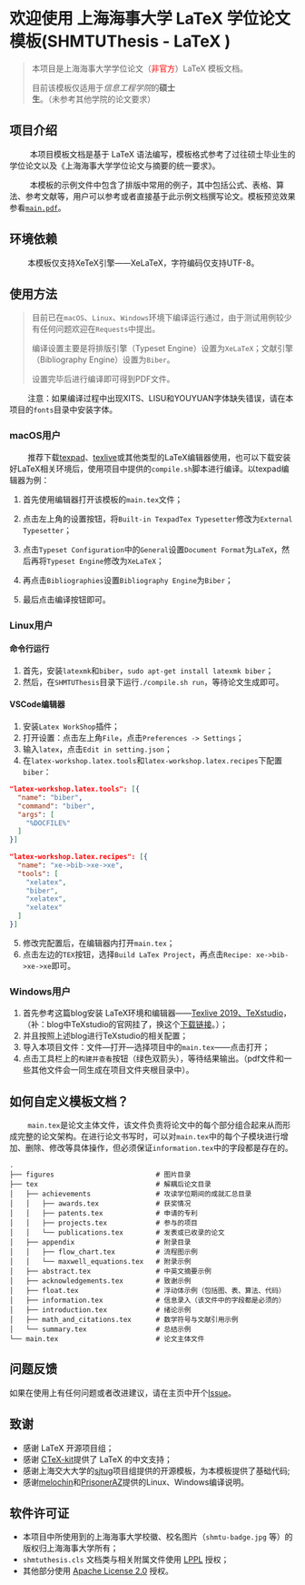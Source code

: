 # 欢迎使用  上海海事大学 LaTeX 学位论文模板(SHMTUThesis - LaTeX )

> 本项目是上海海事大学学位论文（<font color="red">非官方</font>）LaTeX 模板文档。
>
> 目前该模板仅适用于*信息工程学院*的**硕士生**。（未参考其他学院的论文要求）

## 项目介绍

&emsp; &emsp; 本项目模板文档是基于 LaTeX 语法编写，模板格式参考了过往硕士毕业生的学位论文以及《上海海事大学学位论文与摘要的统一要求》。

&emsp; &emsp; 本模板的示例文件中包含了排版中常用的例子，其中包括公式、表格、算法、参考文献等，用户可以参考或者直接基于此示例文档撰写论文。模板预览效果参看[`main.pdf`](https://github.com/hellckt/SHMTUThesis/blob/master/main.pdf)。

## 环境依赖

&emsp;&emsp; 本模板仅支持XeTeX引擎——XeLaTeX，字符编码仅支持UTF-8。

## 使用方法

> 目前已在`macOS`、`Linux`、`Windows`环境下编译运行通过，由于测试用例较少有任何问题欢迎在`Requests`中提出。
>
> 编译设置主要是将排版引擎（Typeset Engine）设置为`XeLaTeX`；文献引擎（Bibliography Engine）设置为`Biber`。
>
> 设置完毕后进行编译即可得到PDF文件。

&emsp;&emsp; 注意：如果编译过程中出现XITS、LISU和YOUYUAN字体缺失错误，请在本项目的`fonts`目录中安装字体。

### macOS用户

&emsp;&emsp; 推荐下载[texpad](https://www.texpad.com/)、[texlive](https://www.tug.org/texlive/)或其他类型的LaTeX编辑器使用，也可以下载安装好LaTeX相关环境后，使用项目中提供的`compile.sh`脚本进行编译。以texpad编辑器为例：

1. 首先使用编辑器打开该模板的`main.tex`文件；

2. 点击左上角的设置按钮，将`Built-in TexpadTex Typesetter`修改为`External Typesetter`；

3. 点击`Typeset Configuration`中的`General`设置`Document Format`为`LaTeX`，然后再将`Typeset Engine`修改为`XeLaTeX`；

4. 再点击`Bibliographies`设置`Bibliography Engine`为`Biber`；

5. 最后点击编译按钮即可。

### Linux用户

#### 命令行运行

1. 首先，安装``latexmk``和``biber``，``sudo apt-get install latexmk biber``；
2. 然后，在``SHMTUThesis``目录下运行``./compile.sh run``，等待论文生成即可。

#### VSCode编辑器

1. 安装``Latex WorkShop``插件；
2. 打开设置：点击左上角``File``，点击``Preferences -> Settings``；
3. 输入``latex``，点击``Edit in setting.json``；
4. 在``latex-workshop.latex.tools``和``latex-workshop.latex.recipes``下配置``biber``：
  ``` json
  "latex-workshop.latex.tools": [{
    "name": "biber",
    "command": "biber",
    "args": [
      "%DOCFILE%"
    ]
  }]
   
  "latex-workshop.latex.recipes": [{
    "name": "xe->bib->xe->xe",
    "tools": [
      "xelatex",
      "biber",
      "xelatex",
      "xelatex"
    ]
  }]
  ```
5. 修改完配置后，在编辑器内打开``main.tex``；
6. 点击左边的``TEX``按钮，选择``Build LaTex Project``，再点击``Recipe: xe->bib->xe->xe``即可。

### Windows用户

1. 首先参考这篇blog安装  LaTeX环境和编辑器——[Texlive 2019、TeXstudio](https://blog.csdn.net/Mikchy/article/details/94448707)，（补：blog中TeXstudio的官网挂了，换这个[下载链接](https://sourceforge.net/projects/texstudio/)。）；
2. 并且按照上述blog进行TeXstudio的相关配置；
3. 导入本项目文件：文件—打开—选择项目中的`main.tex`——点击打开；
4. 点击工具栏上的`构建并查看`按钮（绿色双箭头），等待结果输出。（pdf文件和一些其他文件会一同生成在项目文件夹根目录中）。

## 如何自定义模板文档？

&emsp;&emsp; `main.tex`是论文主体文件，该文件负责将论文中的每个部分组合起来从而形成完整的论文架构。在进行论文书写时，可以对`main.tex`中的每个子模块进行增加、删除、修改等具体操作，但必须保证`information.tex`中的字段都是存在的。

    .
	├── figures                         # 图片目录
	├── tex                             # 解耦后论文目录
	│   ├── achievements	            # 攻读学位期间的成就汇总目录
	│   │   ├── awards.tex              # 获奖情况
	│   │   ├── patents.tex             # 申请的专利
	│   │   ├── projects.tex            # 参与的项目
	│   │   └── publications.tex	    # 发表或已收录的论文
	│   ├── appendix                    # 附录目录
	│   │   ├── flow_chart.tex          # 流程图示例
	│   │   └── maxwell_equations.tex   # 附录示例
	│   ├── abstract.tex                # 中英文摘要示例
	│   ├── acknowledgements.tex        # 致谢示例
	│   ├── float.tex                   # 浮动体示例（包括图、表、算法、代码）
	│   ├── information.tex             # 信息录入（该文件中的字段都是必须的）
	│   ├── introduction.tex            # 绪论示例
	│   ├── math_and_citations.tex      # 数学符号与文献引用示例
	│   └── summary.tex                 # 总结示例
	└── main.tex                        # 论文主体文件
	
## 问题反馈

如果在使用上有任何问题或者改进建议，请在主页中开个[Issue](https://github.com/hellckt/SHMTUThesis/issues)。

## 致谢

- 感谢 LaTeX 开源项目组；
- 感谢 [CTeX-kit](https://github.com/CTeX-org/ctex-kit)提供了 LaTeX 的中文支持；
- 感谢上海交大大学的[sjtug](https://github.com/sjtug)项目组提供的开源模板，为本模板提供了基础代码;
- 感谢[melochin](https://github.com/melochin)和[PrisonerAZ](https://github.com/PrisonerAZ)提供的Linux、Windows编译说明。

## 软件许可证

- 本项目中所使用到的上海海事大学校徽、校名图片（`shmtu-badge.jpg` 等）的版权归上海海事大学所有；
- `shmtuthesis.cls` 文档类与相关附属文件使用 [LPPL](https://www.latex-project.org/lppl.txt) 授权；
- 其他部分使用 [Apache License 2.0](https://github.com/hellckt/SHMTUThesis/blob/master/LICENSE) 授权。

